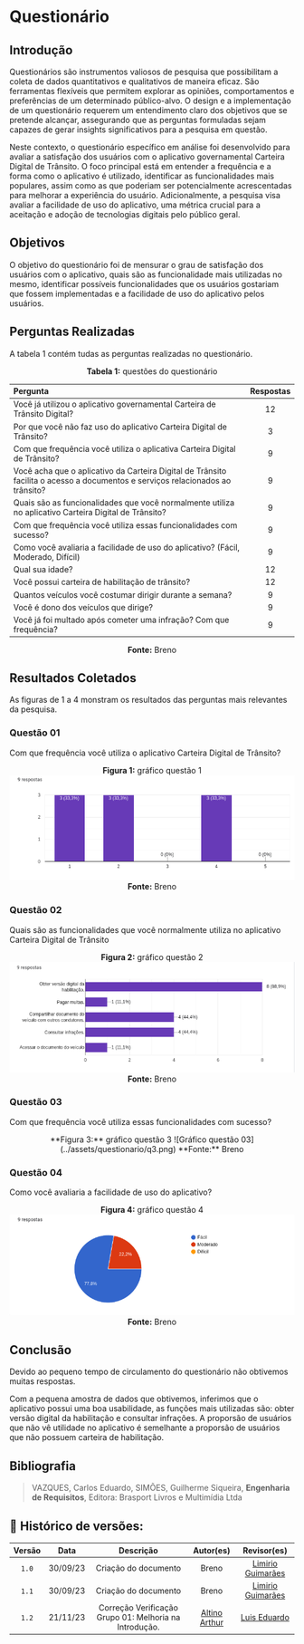 # Questionário

## Introdução


Questionários são instrumentos valiosos de pesquisa que possibilitam a coleta de dados quantitativos e qualitativos de maneira eficaz. São ferramentas flexíveis que permitem explorar as opiniões, comportamentos e preferências de um determinado público-alvo. O design e a implementação de um questionário requerem um entendimento claro dos objetivos que se pretende alcançar, assegurando que as perguntas formuladas sejam capazes de gerar insights significativos para a pesquisa em questão.

Neste contexto, o questionário específico em análise foi desenvolvido para avaliar a satisfação dos usuários com o aplicativo governamental Carteira Digital de Trânsito. O foco principal está em entender a frequência e a forma como o aplicativo é utilizado, identificar as funcionalidades mais populares, assim como as que poderiam ser potencialmente acrescentadas para melhorar a experiência do usuário. Adicionalmente, a pesquisa visa avaliar a facilidade de uso do aplicativo, uma métrica crucial para a aceitação e adoção de tecnologias digitais pelo público geral.

## Objetivos

O objetivo do questionário foi de mensurar o grau de satisfação dos usuários com o aplicativo,
quais são as funcionalidade mais utilizadas no mesmo, identificar possíveis funcionalidades que
os usuários gostariam que fossem implementadas e a facilidade de uso do aplicativo pelos usuários.

## Perguntas Realizadas

A tabela 1 contém tudas as perguntas realizadas no questionário.

<center>

**Tabela 1:** questões do questionário

|Pergunta|Respostas|
|:--|:-:|
|Você já utilizou o aplicativo governamental Carteira  de Trânsito Digital? | 12
|Por que você não faz uso do aplicativo Carteira Digital de Trânsito?       | 3
|Com que frequência você utiliza o aplicativa Carteira Digital de Trânsito? | 9
|Você acha que o aplicativo da Carteira Digital de Trânsito facilita o acesso a documentos e serviços relacionados ao trânsito? | 9
|Quais são as funcionalidades que você normalmente utiliza no aplicativo Carteira Digital de Trânsito? | 9
|Com que frequência você utiliza essas funcionalidades com sucesso?         | 9
|Como você avaliaria a facilidade de uso do aplicativo? (Fácil, Moderado, Difícil) | 9
|Qual sua idade?    | 12
|Você possui carteira de habilitação de trânsito?   | 12
|Quantos veículos você costumar dirigir durante a semana?   | 9
|Você é dono dos veículos que dirige?   | 9
|Você já foi multado após cometer uma infração? Com que frequência? | 9

**Fonte:** Breno

</center>


## Resultados Coletados

As figuras de 1 a 4 monstram os resultados das perguntas mais relevantes da pesquisa.

### Questão 01

Com que frequência você utiliza o aplicativo Carteira Digital de Trânsito?

<center>

**Figura 1:** gráfico questão 1
![Gráfico questão 01](../assets/questionario/q1.png)
**Fonte:** Breno

</center>

### Questão 02

Quais são as funcionalidades que você normalmente utiliza no aplicativo Carteira
Digital de Trânsito

<center>

**Figura 2:** gráfico questão 2
![Gráfico questão 02](../assets/questionario/q2.png)
**Fonte:** Breno

</center>

### Questão 03

Com que frequência você utiliza essas funcionalidades com sucesso?

<center>
**Figura 3:** gráfico questão 3
![Gráfico questão 03](../assets/questionario/q3.png)
**Fonte:** Breno

</center>

### Questão 04

Como você avaliaria a facilidade de uso do aplicativo?

<center>

**Figura 4:** gráfico questão 4
![Gráfico questão 04](../assets/questionario/q4.png)
**Fonte:** Breno

</center>

## Conclusão

Devido ao pequeno tempo de circulamento do questionário não obtivemos muitas respostas.

Com a pequena amostra de dados que obtivemos, inferimos que o aplicativo possui uma boa usabilidade,
as funções mais utilizadas são: obter versão digital da habilitação e consultar infrações.
A proporsão de usuários que não vê utilidade no aplicativo é semelhante a proporsão de usuários que não possuem
carteira de habilitação.

## Bibliografia

> VAZQUES, Carlos Eduardo, SIMÕES, Guilherme Siqueira, **Engenharia de Requisitos**, Editora: Brasport Livros e Multimídia Ltda<br/>

## 📑 Histórico de versões:

<center>

| Versão |    Data    |    Descrição                | Autor(es)     |    Revisor(es) |                  
|:-----: | :--------: | :-------------:             | :--------:    | :-------------:| 
| `1.0`    | 30/09/23   | Criação do documento        | Breno         | [Limirio Guimarães](https://github.com/LimirioGuimaraes)      |
| `1.1`    | 30/09/23   | Criação do documento        | Breno         | [Limirio Guimarães](https://github.com/LimirioGuimaraes)      |
| `1.2`    | 21/11/23   |Correção Verificação Grupo 01: Melhoria na Introdução. | [Altino Arthur](https://github.com/arthurrochamoreira) | [Luis Eduardo](https://github.com/LuisMiranda10) |

</center>
